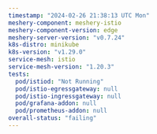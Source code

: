 ```yaml
---
timestamp: "2024-02-26 21:38:13 UTC Mon"
meshery-component: meshery-istio
meshery-component-version: edge
meshery-server-version: "v0.7.24"
k8s-distro: minikube
k8s-version: "v1.29.0"
service-mesh: istio
service-mesh-version: "1.20.3"
tests:
  pod/istiod: "Not Running"
  pod/istio-egressgateway: null
  pod/istio-ingressgateway: null
  pod/grafana-addon: null
  pod/prometheus-addon: null
overall-status: "failing"
---
```

